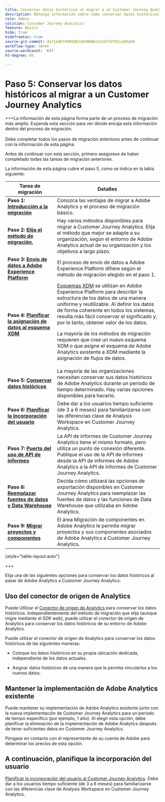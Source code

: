```yaml
---
title: Conservar datos históricos al migrar a un Customer Journey Analytics
description: Obtenga información sobre cómo conservar datos históricos al migrar a Customer Journey Analytics
role: Admin
solution: Customer Journey Analytics
feature: Basics
hide: true
hidefromtoc: true
source-git-commit: da71e96749093821b49806c5a1bfd2f82ca85dd4
workflow-type: tm+mt
source-wordcount: '637'
ht-degree: 0%

---
```


# Paso 5: Conservar los datos históricos al migrar a un Customer Journey Analytics

+++La información de esta página forma parte de un proceso de migración más amplio. Expanda esta sección para ver dónde encaja esta información dentro del proceso de migración. </br></br>Debe completar todos los pasos de migración anteriores antes de continuar con la información de esta página.

Antes de continuar con esta sección, primero asegúrese de haber completado todas las tareas de migración anteriores.

La información de esta página cubre el paso 5, como se indica en la tabla siguiente:

| Tarea de migración | Detalles |
|---------|----------|
| **Paso 1: [Introducción a la migración](/help/getting-started/cja-migration/cja-migration-getstarted.md)** | Conozca las ventajas de migrar a Adobe Analytics y el proceso de migración básico. |
| **Paso 2: [Elija el método de migración.](/help/getting-started/cja-migration/cja-migration-method.md)** | Hay varios métodos disponibles para migrar a Customer Journey Analytics. Elija el método que mejor se adapte a su organización, según el entorno de Adobe Analytics actual de su organización y los objetivos a largo plazo. |
| **Paso 3: [Envío de datos a Adobe Experience Platform](/help/getting-started/cja-migration/cja-migration-send-to-platform.md)** | El proceso de envío de datos a Adobe Experience Platform difiere según el método de migración elegido en el paso 1. |
| **Paso 4: [Planificar la asignación de datos al esquema XDM](/help/getting-started/cja-migration/cja-migration-xdm.md)** | [Esquemas XDM](https://experienceleague.adobe.com/en/docs/experience-platform/xdm/home#xdm-schemas) se utilizan en Adobe Experience Platform para describir la estructura de los datos de una manera uniforme y reutilizable. Al definir los datos de forma coherente en todos los sistemas, resulta más fácil conservar el significado y, por lo tanto, obtener valor de los datos.<p>La mayoría de los métodos de migración requieren que cree un nuevo esquema XDM o que asigne el esquema de Adobe Analytics existente a XDM mediante la asignación de flujos de datos.</p> |
| <span class="preview">**Paso 5: [Conservar datos históricos](/help/getting-started/cja-migration/cja-migration-historical-data.md)**</span> | <span class="preview">La mayoría de las organizaciones necesitan conservar sus datos históricos de Adobe Analytics durante un periodo de tiempo determinado. Hay varias opciones disponibles para hacerlo.</span> |
| **Paso 6: [Planificar la incorporación del usuario](/help/getting-started/cja-migration/cja-migration-onboarding.md)** | Debe dar a los usuarios tiempo suficiente (de 3 a 6 meses) para familiarizarse con las diferencias clave de Analysis Workspace en Customer Journey Analytics. |
| **Paso 7: [Puerto del uso de API de informes](/help/getting-started/cja-migration/cja-migration-api.md)** | La API de informes de Customer Journey Analytics tiene el mismo formato, pero utiliza un punto de conexión diferente. Publique el uso de la API de informes desde la API de informes de Adobe Analytics a la API de informes de Customer Journey Analytics. |
| **Paso 8: [Reemplazar fuentes de datos y Data Warehouse](/help/getting-started/cja-migration/cja-migration-export-options.md)** | Decida cómo utilizará las opciones de exportación disponibles en Customer Journey Analytics para reemplazar las fuentes de datos y las funciones de Data Warehouse que utilizaba en Adobe Analytics. |
| **Paso 9: [Migrar proyectos y componentes](/help/getting-started/cja-migration/cja-migration-projects.md)** | El área Migración de componentes en Adobe Analytics le permite migrar proyectos y sus componentes asociados de Adobe Analytics a Customer Journey Analytics. |

{style="table-layout:auto"}

+++

Elija una de las siguientes opciones para conservar los datos históricos al pasar de Adobe Analytics a Customer Journey Analytics:

## Uso del conector de origen de Analytics

Puede Utilizar el [Conector de origen de Analytics](/help/data-ingestion/analytics.md) para conservar los datos históricos. Independientemente del método de migración que elija (aunque migre mediante el SDK web), puede utilizar el conector de origen de Analytics para conservar los datos históricos de su entorno de Adobe Analytics.

Puede utilizar el conector de origen de Analytics para conservar los datos históricos de las siguientes maneras:

* Coloque los datos históricos en su propia ubicación dedicada, independiente de los datos actuales.

* Asignar datos históricos de una manera que le permita vincularlos a los nuevos datos. <!-- Possible? Explain -->

## Mantener la implementación de Adobe Analytics existente

Puede mantener su implementación de Adobe Analytics existente junto con la nueva implementación de Customer Journey Analytics para un periodo de tiempo específico (por ejemplo, 1 año). Al elegir esta opción, debe planificar la eliminación de la implementación de Adobe Analytics después de tener suficientes datos en Customer Journey Analytics.

Póngase en contacto con el representante de su cuenta de Adobe para determinar los precios de esta opción.

## A continuación, planifique la incorporación del usuario

[Planificar la incorporación del usuario al Customer Journey Analytics](/help/getting-started/cja-migration/cja-migration-onboarding.md). Debe dar a los usuarios tiempo suficiente (de 3 a 6 meses) para familiarizarse con las diferencias clave de Analysis Workspace en Customer Journey Analytics.
